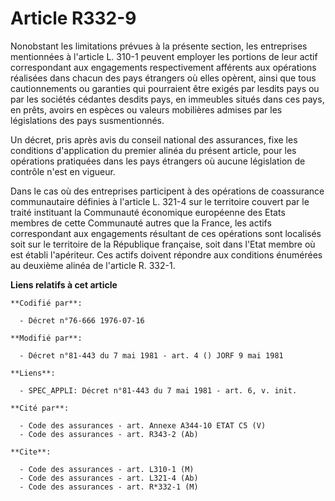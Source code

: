 # Article R332-9

Nonobstant les limitations prévues à la présente section, les entreprises mentionnées à l'article L. 310-1 peuvent employer
les portions de leur actif correspondant aux engagements respectivement afférents aux opérations réalisées dans chacun des
pays étrangers où elles opèrent, ainsi que tous cautionnements ou garanties qui pourraient être exigés par lesdits pays ou
par les sociétés cédantes desdits pays, en immeubles situés dans ces pays, en prêts, avoirs en espèces ou valeurs mobilières
admises par les législations des pays susmentionnés.

Un décret, pris après avis du conseil national des assurances, fixe les conditions d'application du premier alinéa du présent
article, pour les opérations pratiquées dans les pays étrangers où aucune législation de contrôle n'est en vigueur.

Dans le cas où des entreprises participent à des opérations de coassurance communautaire définies à l'article L. 321-4 sur le
territoire couvert par le traité instituant la Communauté économique européenne des Etats membres de cette Communauté autres
que la France, les actifs correspondant aux engagements résultant de ces opérations sont localisés soit sur le territoire de
la République française, soit dans l'Etat membre où est établi l'apériteur. Ces actifs doivent répondre aux conditions
énumérées au deuxième alinéa de l'article R. 332-1.

**Liens relatifs à cet article**

	**Codifié par**:

	  - Décret n°76-666 1976-07-16

	**Modifié par**:

	  - Décret n°81-443 du 7 mai 1981 - art. 4 () JORF 9 mai 1981

	**Liens**:

	  - SPEC_APPLI: Décret n°81-443 du 7 mai 1981 - art. 6, v. init.

	**Cité par**:

	  - Code des assurances - art. Annexe A344-10 ETAT C5 (V)
	  - Code des assurances - art. R343-2 (Ab)

	**Cite**:

	  - Code des assurances - art. L310-1 (M)
	  - Code des assurances - art. L321-4 (Ab)
	  - Code des assurances - art. R*332-1 (M)
